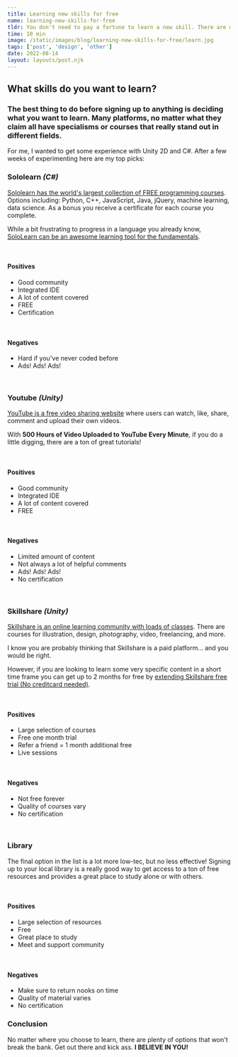 ```yaml
---
title: Learning new skills for free
name: learning-new-skills-for-free
tldr: You don't need to pay a fortune to learn a new skill. There are many platforms and subscription plans (Skillshare, Youtube, Sololearn) that allow you to learn the skills you want for nothing. As longs as you don't mind a few Ads that is!
time: 10 min
image: /static/images/blog/learning-new-skills-for-free/learn.jpg
tags: ['post', 'design', 'other']
date: 2022-08-14
layout: layouts/post.njk
---
```


## What skills do you want to learn?

### The best thing to do before signing up to anything is deciding what you want to learn. Many platforms, no matter what they claim all have specialisms or courses that really stand out in different fields.

For me, I wanted to get some experience with Unity 2D and C#. After a few weeks of experimenting here are my top picks:

### Sololearn *(C#)*

[Sololearn has the world's largest collection of FREE programming courses](https://www.sololearn.com). Options including: Python, C++, JavaScript, Java, jQuery, machine learning, data science. As a bonus you receive a certificate for each course you complete.

While a bit frustrating to progress in a language you already know, [SoloLearn can be an awesome learning tool for the fundamentals](https://www.sololearn.com).

<br>

#### Positives

- Good community
- Integrated IDE
- A lot of content covered
- FREE
- Certification

<br>

#### Negatives

- Hard if you've never coded before
- Ads! Ads! Ads!

<br>

### Youtube *(Unity)*

[YouTube is a free video sharing website](#) where users can watch, like, share, comment and upload their own videos.

With **500 Hours of Video Uploaded to YouTube Every Minute**, if you do a little digging, there are a ton of great tutorials!

<br>

#### Positives

- Good community
- Integrated IDE
- A lot of content covered
- FREE

<br>

#### Negatives

- Limited amount of content
- Not always a lot of helpful comments
- Ads! Ads! Ads!
- No certification

<br>

### Skillshare *(Unity)*

[Skillshare is an online learning community with loads of classes](https://www.skillshare.com). There are courses for illustration, design, photography, video, freelancing, and more.

I know you are probably thinking that Skillshare
is a paid platform... and you would be right.

However, if you are looking to learn some very specific content in a short time frame you can get up to 2 months for free by [extending Skillshare free trial (No creditcard needed)](https://www.youtube.com/watch?v=Y3Zd00Wz8Bc).

<br>

#### Positives

- Large selection of courses
- Free one month trial
- Refer a friend = 1 month additional free
- Live sessions

<br>

#### Negatives

- Not free forever
- Quality of courses vary
- No certification

<br>

### Library

The final option in the list is a lot more low-tec, but no less effective! Signing up to your local library is a really good way to get access to a ton of free resources and provides a great place to study alone or with others.

<br>

#### Positives

- Large selection of resources
- Free
- Great place to study
- Meet and support community

<br>

#### Negatives

- Make sure to return nooks on time
- Quality of material varies
- No certification

### Conclusion

No matter where you choose to learn, there are plenty of options that won't break the bank. Get out there and kick ass. **I BELIEVE IN YOU!**
